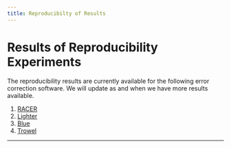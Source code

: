 ```yaml
---
title: Reproducibilty of Results
---
```

<!--
# Reproducibility 

---

# Summary

---
-->

# Results of Reproducibility Experiments

The reproducibility results are currently available for the following error correction software. We will update as and when we have more results available.

1. [RACER](/rcents/ec/racer/)
2. [Lighter](/rcents/ec/lighter/)
3. [Blue](/rcents/ec/blue/)
4. [Trowel](/rcents/ec/trowel/)

----

